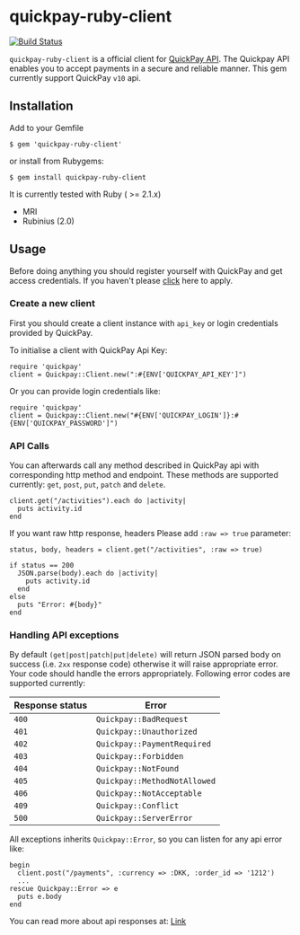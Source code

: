 quickpay-ruby-client
======================
[![Build Status](https://travis-ci.org/QuickPay/quickpay-ruby-client.svg)](https://travis-ci.org/QuickPay/quickpay-ruby-client)

`quickpay-ruby-client` is a official client for [QuickPay API](http://tech.quickpay.net/api). The Quickpay API enables you to accept payments in a secure and reliable manner. This gem currently support QuickPay `v10` api.

## Installation

Add to your Gemfile
  
    $ gem 'quickpay-ruby-client'

or install from Rubygems:
  
    $ gem install quickpay-ruby-client
  
It is currently tested with Ruby ( >= 2.1.x)

* MRI
* Rubinius (2.0)

## Usage

Before doing anything you should register yourself with QuickPay and get access credentials. If you haven't please [click](https://quickpay.net/) here to apply.

### Create a new client

First you should create a client instance with `api_key` or login credentials provided by QuickPay. 

To initialise a client with QuickPay Api Key:

```
require 'quickpay'
client = Quickpay::Client.new(":#{ENV['QUICKPAY_API_KEY']")
```

Or you can provide login credentials like:

```
require 'quickpay'
client = Quickpay::Client.new("#{ENV['QUICKPAY_LOGIN']}:#{ENV['QUICKPAY_PASSWORD']")
```


### API Calls

You can afterwards call any method described in QuickPay api with corresponding http method and endpoint. These methods are supported currently: `get`, `post`, `put`, `patch` and `delete`.

```
client.get("/activities").each do |activity|
  puts activity.id
end

```

If you want raw http response, headers Please add `:raw => true` parameter:

```
status, body, headers = client.get("/activities", :raw => true)

if status == 200
  JSON.parse(body).each do |activity|
    puts activity.id
  end
else
  puts "Error: #{body}"
end

```

### Handling API exceptions

By default `(get|post|patch|put|delete)` will return JSON parsed body on success (i.e. `2xx` response code) otherwise it will raise appropriate error. Your code should handle the errors appropriately. Following error codes are supported currently:


Response status |  Error    |
----------------| ----------|
`400` | `Quickpay::BadRequest`
`401` | `Quickpay::Unauthorized` 
`402` | `Quickpay::PaymentRequired`
`403` | `Quickpay::Forbidden`
`404` | `Quickpay::NotFound`
`405` | `Quickpay::MethodNotAllowed`
`406` | `Quickpay::NotAcceptable`
`409` | `Quickpay::Conflict`
`500` | `Quickpay::ServerError`

All exceptions inherits `Quickpay::Error`, so you can listen for any api error like:

```
begin
  client.post("/payments", :currency => :DKK, :order_id => '1212')
  ... 
rescue Quickpay::Error => e
  puts e.body
end
```

You can read more about api responses at: [Link](http://tech.quickpay.net/api/)
